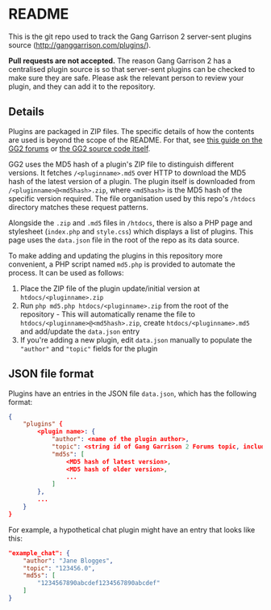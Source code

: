# README

This is the git repo used to track the Gang Garrison 2 server-sent plugins source (http://ganggarrison.com/plugins/).

**Pull requests are not accepted.** The reason Gang Garrison 2 has a centralised plugin source is so that server-sent plugins can be checked to make sure they are safe. Please ask the relevant person to review your plugin, and they can add it to the repository.

## Details

Plugins are packaged in ZIP files. The specific details of how the contents are used is beyond the scope of the README. For that, see [this guide on the GG2 forums](http://www.ganggarrison.com/forums/index.php?topic=33509.0) or [the GG2 source code itself](https://github.com/Medo42/Gang-Garrison-2/blob/master/Source/gg2/Scripts/Plugins/loadserverplugins.gml).

GG2 uses the MD5 hash of a plugin's ZIP file to distinguish different versions. It fetches `/<pluginname>.md5` over HTTP to download the MD5 hash of the latest version of a plugin. The plugin itself is downloaded from `/<pluginname>@<md5hash>.zip`, where `<md5hash>` is the MD5 hash of the specific version required. The file organisation used by this repo's `/htdocs` directory matches these request patterns.

Alongside the `.zip` and `.md5` files in `/htdocs`, there is also a PHP page and stylesheet (`index.php` and `style.css`) which displays a list of plugins. This page uses the `data.json` file in the root of the repo as its data source.

To make adding and updating the plugins in this repository more convenient, a PHP script named `md5.php` is provided to automate the process. It can be used as follows:

1. Place the ZIP file of the plugin update/initial version at `htdocs/<pluginname>.zip`
2. Run `php md5.php htdocs/<pluginname>.zip` from the root of the repository - This will automatically rename the file to `htdocs/<pluginname>@<md5hash>.zip`, create `htdocs/<pluginname>.md5` and add/update the `data.json` entry
3. If you're adding a new plugin, edit `data.json` manually to populate the `"author"` and `"topic"` fields for the plugin

## JSON file format

Plugins have an entries in the JSON file `data.json`, which has the following format:

```JSON
{
    "plugins" {
        <plugin name>: {
            "author": <name of the plugin author>,
            "topic": <string id of Gang Garrison 2 Forums topic, including .0>,
            "md5s": [
                <MD5 hash of latest version>,
                <MD5 hash of older version>,
                ...
            ]
        },
        ...
    }
}
```

For example, a hypothetical chat plugin might have an entry that looks like this:

```JSON
"example_chat": {
    "author": "Jane Blogges",
    "topic": "123456.0",
    "md5s": [
        "1234567890abcdef1234567890abcdef"
    ]
}
```
